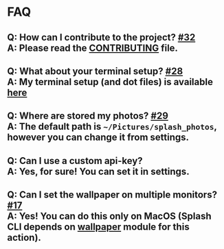 # FAQ

**Q**: How can I contribute to the project? [#32][issue32] <br />
**A**: Please read the [CONTRIBUTING](/.github/CONTRIBUTING.md) file.
---

**Q**:  What about your terminal setup? [#28][issue28] <br />
**A**: My terminal setup (and dot files) is available [here][termsetup]
---
**Q**: Where are stored my photos? [#29][issue29] <br />
**A**: The default path is `~/Pictures/splash_photos`, however you can change it from settings.
---
**Q**: Can I use a custom api-key? <br />
**A**: Yes, for sure! You can set it in settings.
---
**Q**: Can I set the wallpaper on multiple monitors? [#17][issue17] <br />
**A**: Yes! You can do this only on MacOS (Splash CLI depends on [wallpaper][wallpaperjs] module for this action).
---

[wallpaperjs]: https://github.com/sindresorhus/wallpaper
[termsetup]: https://github.com/Rawnly/dot-files
[issue17]: https://github.com/splash-cli/splash-cli/issues/17
[issue28]: https://github.com/splash-cli/splash-cli/issues/28
[issue29]: https://github.com/splash-cli/splash-cli/issues/29
[issue32]: https://github.com/splash-cli/splash-cli/issues/32